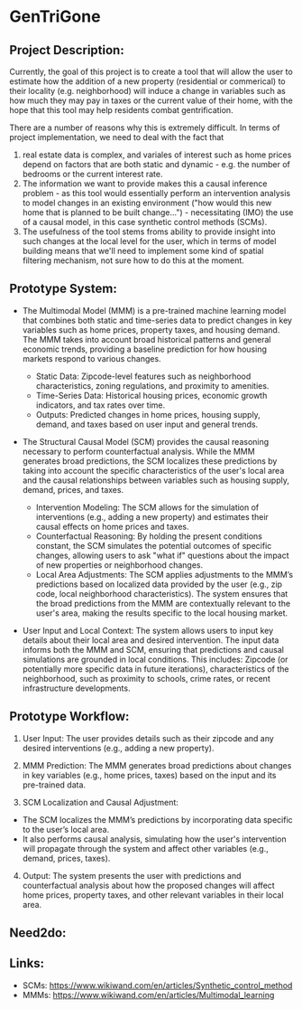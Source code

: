 # GenTriGone

## Project Description:

Currently, the goal of this project is to create a tool that will allow the user to estimate how the addition of a new property (residential or commerical) to their locality (e.g. neighborhood) will induce a change in variables such as how much they may pay in taxes or the current value of their home, with the hope that this tool may help residents combat gentrification.

There are a number of reasons why this is extremely difficult. In terms of project implementation, we need to deal with the fact that

1. real estate data is complex, and variales of interest such as home prices depend on factors that are both static and dynamic - e.g. the number of bedrooms or the current interest rate.
2. The information we want to provide makes this a causal inference problem - as this tool would essentially perform an intervention analysis to model changes in an existing environment ("how would this new home that is planned to be built change...") - necessitating (IMO) the use of a causal model, in this case synthetic control methods (SCMs).
3. The usefulness of the tool stems froms ability to provide insight into such changes at the local level for the user, which in terms of model building means that we'll need to implement some kind of spatial filtering mechanism, not sure how to do this at the moment.

## Prototype System:

- The Multimodal Model (MMM) is a pre-trained machine learning model that combines both static and time-series data to predict changes in key variables such as home prices, property taxes, and housing demand. The MMM takes into account broad historical patterns and general economic trends, providing a baseline prediction for how housing markets respond to various changes.

  - Static Data: Zipcode-level features such as neighborhood characteristics, zoning regulations, and proximity to amenities.
  - Time-Series Data: Historical housing prices, economic growth indicators, and tax rates over time.
  - Outputs: Predicted changes in home prices, housing supply, demand, and taxes based on user input and general trends.

- The Structural Causal Model (SCM) provides the causal reasoning necessary to perform counterfactual analysis. While the MMM generates broad predictions, the SCM localizes these predictions by taking into account the specific characteristics of the user's local area and the causal relationships between variables such as housing supply, demand, prices, and taxes.

  - Intervention Modeling: The SCM allows for the simulation of interventions (e.g., adding a new property) and estimates their causal effects on home prices and taxes.
  - Counterfactual Reasoning: By holding the present conditions constant, the SCM simulates the potential outcomes of specific changes, allowing users to ask "what if" questions about the impact of new properties or neighborhood changes.
  - Local Area Adjustments: The SCM applies adjustments to the MMM’s predictions based on localized data provided by the user (e.g., zip code, local neighborhood characteristics). The system ensures that the broad predictions from the MMM are contextually relevant to the user's area, making the results specific to the local housing market.

- User Input and Local Context: The system allows users to input key details about their local area and desired intervention. The input data informs both the MMM and SCM, ensuring that predictions and causal simulations are grounded in local conditions. This includes: Zipcode (or potentially more specific data in future iterations), characteristics of the neighborhood, such as proximity to schools, crime rates, or recent infrastructure developments.

## Prototype Workflow:

1. User Input: The user provides details such as their zipcode and any desired interventions (e.g., adding a new property).

2. MMM Prediction: The MMM generates broad predictions about changes in key variables (e.g., home prices, taxes) based on the input and its pre-trained data.

3. SCM Localization and Causal Adjustment:

- The SCM localizes the MMM’s predictions by incorporating data specific to the user’s local area.
- It also performs causal analysis, simulating how the user's intervention will propagate through the system and affect other variables (e.g., demand, prices, taxes).

4. Output: The system presents the user with predictions and counterfactual analysis about how the proposed changes will affect home prices, property taxes, and other relevant variables in their local area.

## Need2do:

## Links:

- SCMs: https://www.wikiwand.com/en/articles/Synthetic_control_method
- MMMs: https://www.wikiwand.com/en/articles/Multimodal_learning
